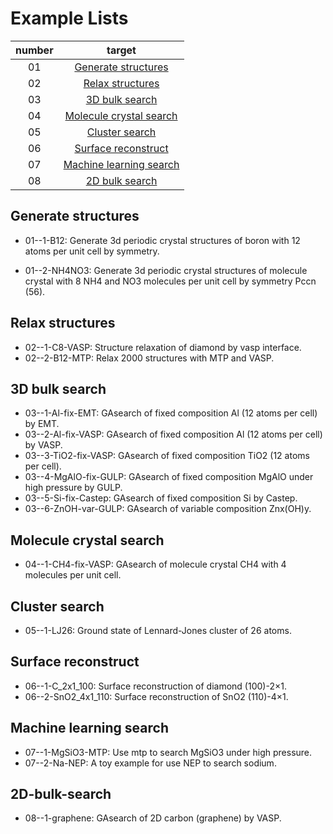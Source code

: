 # Example Lists
|   number   |    target    |
|  :-------:    |    :-------:   |
| 01 | [Generate structures](#generate-structures)  |
| 02 | [Relax structures](#relax-structures)  |
| 03 | [3D bulk search](#3d-bulk-search) |
| 04 | [Molecule crystal search](#molecule-crystal-search)    |
| 05 | [Cluster search](#cluster-search)          |
| 06 | [Surface reconstruct](#surface-reconstruct) |
| 07 | [Machine learning search](#machine-learning-search)    | 
| 08 | [2D bulk search](#2d-bulk-search) | 

## Generate structures
- 01--1-B12: Generate 3d periodic crystal structures of boron with 12 atoms per unit cell by symmetry.

- 01--2-NH4NO3: Generate 3d periodic crystal structures of molecule crystal with 8 NH4 and NO3 molecules per unit cell by symmetry Pccn (56).

## Relax structures
- 02--1-C8-VASP: Structure relaxation of diamond by vasp interface. 
- 02--2-B12-MTP: Relax 2000 structures with MTP and VASP.

## 3D bulk search
- 03--1-Al-fix-EMT: GAsearch of fixed composition Al (12 atoms per cell) by EMT.
- 03--2-Al-fix-VASP: GAsearch of fixed composition Al (12 atoms per cell) by VASP.
- 03--3-TiO2-fix-VASP: GAsearch of fixed composition TiO2 (12 atoms per cell).
- 03--4-MgAlO-fix-GULP: GAsearch of fixed composition MgAlO under high pressure by GULP.
- 03--5-Si-fix-Castep: GAsearch of fixed composition Si by Castep.
- 03--6-ZnOH-var-GULP: GAsearch of variable composition Znx(OH)y.

## Molecule crystal search
- 04--1-CH4-fix-VASP: GAsearch of molecule crystal CH4 with 4 molecules per unit cell.

## Cluster search
- 05--1-LJ26: Ground state of Lennard-Jones cluster of 26 atoms.
## Surface reconstruct
- 06--1-C_2x1_100: Surface reconstruction of diamond (100)-2×1.
- 06--2-SnO2_4x1_110: Surface reconstruction of SnO2 (110)-4×1.
## Machine learning search
- 07--1-MgSiO3-MTP: Use mtp to search MgSiO3 under high pressure.
- 07--2-Na-NEP: A toy example for use NEP to search sodium.
## 2D-bulk-search
- 08--1-graphene: GAsearch of 2D carbon (graphene) by VASP.